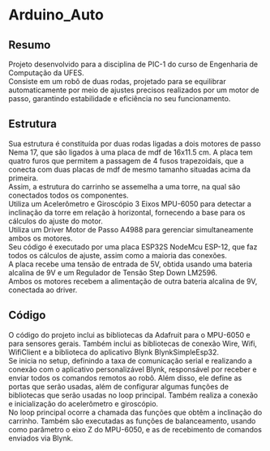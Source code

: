 # Arduino_Auto
## Resumo
Projeto desenvolvido para a disciplina de PIC-1 do curso de Engenharia de Computação da UFES.\
Consiste em um robô de duas rodas, projetado para se equilibrar automaticamente por meio de ajustes precisos realizados por um motor de passo, garantindo estabilidade e eficiência no seu funcionamento.

## Estrutura
Sua estrutura é constituída por duas rodas ligadas a dois motores de passo Nema 17, que são ligados à uma placa de mdf de 16x11.5 cm. A placa tem quatro furos que permitem a passagem de 4 fusos trapezoidais, que a conecta com duas placas de mdf de mesmo tamanho situadas acima da primeira.\
Assim, a estrutura do carrinho se assemelha a uma torre, na qual são conectados todos os componentes.\
Utiliza um Acelerômetro e Giroscópio 3 Eixos MPU-6050 para detectar a inclinação da torre em relação à horizontal, fornecendo a base para os cálculos do ajuste do motor. \
Utiliza um Driver Motor de Passo A4988 para gerenciar simultaneamente ambos os motores.\
Seu código é executado por uma placa ESP32S NodeMcu ESP-12, que faz todos os cálculos de ajuste, assim como a maioria das conexões.\
A placa recebe uma tensão de entrada de 5V, obtida usando uma bateria alcalina de 9V e um Regulador de Tensão Step Down LM2596.\
Ambos os motores recebem a alimentação de outra bateria alcalina de 9V, conectada ao driver.

## Código
O código do projeto inclui as bibliotecas da Adafruit para o MPU-6050 e para sensores gerais. Também inclui as bibliotecas de conexão Wire, Wifi, WifiClient e a biblioteca do aplicativo Blynk BlynkSimpleEsp32.\
Se inicia no setup, definindo a taxa de comunicação serial e realizando a conexão com o aplicativo personalizável Blynk, responsável por receber e enviar todos os comandos remotos ao robô. Além disso, ele define as portas que serão usadas, além de configurar algumas funções de bibliotecas que serão usadas no loop principal. Também realiza a conexão e inicialização do acelerômetro e giroscópio.\
No loop principal ocorre a chamada das funções que obtêm a inclinação do carrinho. Também são executadas as funções de balanceamento, usando como parâmetro o eixo Z do MPU-6050, e as de recebimento de comandos enviados via Blynk.

